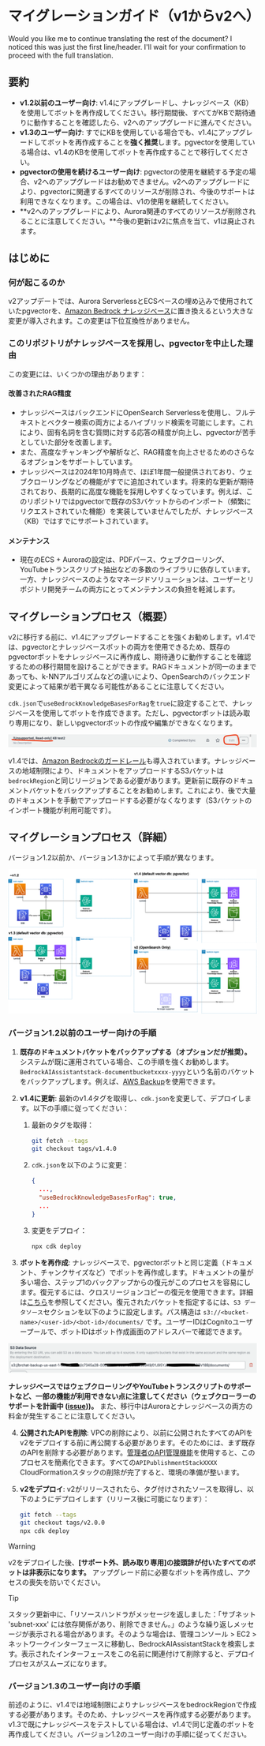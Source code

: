 # マイグレーションガイド（v1からv2へ）

Would you like me to continue translating the rest of the document? I noticed this was just the first line/header. I'll wait for your confirmation to proceed with the full translation.

## 要約

- **v1.2以前のユーザー向け**: v1.4にアップグレードし、ナレッジベース（KB）を使用してボットを再作成してください。移行期間後、すべてがKBで期待通りに動作することを確認したら、v2へのアップグレードに進んでください。
- **v1.3のユーザー向け**: すでにKBを使用している場合でも、v1.4にアップグレードしてボットを再作成することを**強く推奨**します。pgvectorを使用している場合は、v1.4のKBを使用してボットを再作成することで移行してください。
- **pgvectorの使用を続けるユーザー向け**: pgvectorの使用を継続する予定の場合、v2へのアップグレードはお勧めできません。v2へのアップグレードにより、pgvectorに関連するすべてのリソースが削除され、今後のサポートは利用できなくなります。この場合は、v1の使用を継続してください。
- **v2へのアップグレードにより、Aurora関連のすべてのリソースが削除されることに注意してください。**今後の更新はv2に焦点を当て、v1は廃止されます。

## はじめに

### 何が起こるのか

v2アップデートでは、Aurora ServerlessとECSベースの埋め込みで使用されていたpgvectorを、[Amazon Bedrock ナレッジベース](https://docs.aws.amazon.com/bedrock/latest/userguide/knowledge-base.html)に置き換えるという大きな変更が導入されます。この変更は下位互換性がありません。

### このリポジトリがナレッジベースを採用し、pgvectorを中止した理由

この変更には、いくつかの理由があります：

#### 改善されたRAG精度

- ナレッジベースはバックエンドにOpenSearch Serverlessを使用し、フルテキストとベクター検索の両方によるハイブリッド検索を可能にします。これにより、固有名詞を含む質問に対する応答の精度が向上し、pgvectorが苦手としていた部分を改善します。
- また、高度なチャンキングや解析など、RAG精度を向上させるためのさらなるオプションをサポートしています。
- ナレッジベースは2024年10月時点で、ほぼ1年間一般提供されており、ウェブクローリングなどの機能がすでに追加されています。将来的な更新が期待されており、長期的に高度な機能を採用しやすくなっています。例えば、このリポジトリではpgvectorで既存のS3バケットからのインポート（頻繁にリクエストされていた機能）を実装していませんでしたが、ナレッジベース（KB）ではすでにサポートされています。

#### メンテナンス

- 現在のECS + Auroraの設定は、PDFパース、ウェブクローリング、YouTubeトランスクリプト抽出などの多数のライブラリに依存しています。一方、ナレッジベースのようなマネージドソリューションは、ユーザーとリポジトリ開発チームの両方にとってメンテナンスの負担を軽減します。

## マイグレーションプロセス（概要）

v2に移行する前に、v1.4にアップグレードすることを強くお勧めします。v1.4では、pgvectorとナレッジベースボットの両方を使用できるため、既存のpgvectorボットをナレッジベースに再作成し、期待通りに動作することを確認するための移行期間を設けることができます。RAGドキュメントが同一のままであっても、k-NNアルゴリズムなどの違いにより、OpenSearchのバックエンド変更によって結果が若干異なる可能性があることに注意してください。

`cdk.json`で`useBedrockKnowledgeBasesForRag`を`true`に設定することで、ナレッジベースを使用してボットを作成できます。ただし、pgvectorボットは読み取り専用になり、新しいpgvectorボットの作成や編集ができなくなります。

![](../imgs/v1_to_v2_readonly_bot.png)

v1.4では、[Amazon Bedrockのガードレール](https://aws.amazon.com/jp/bedrock/guardrails/)も導入されています。ナレッジベースの地域制限により、ドキュメントをアップロードするS3バケットは`bedrockRegion`と同じリージョンである必要があります。更新前に既存のドキュメントバケットをバックアップすることをお勧めします。これにより、後で大量のドキュメントを手動でアップロードする必要がなくなります（S3バケットのインポート機能が利用可能です）。

## マイグレーションプロセス（詳細）

バージョン1.2以前か、バージョン1.3かによって手順が異なります。

![](../imgs/v1_to_v2_arch.png)

### バージョン1.2以前のユーザー向けの手順

1. **既存のドキュメントバケットをバックアップする（オプションだが推奨）。** システムが既に運用されている場合、この手順を強くお勧めします。`BedrockAIAssistantstack-documentbucketxxxx-yyyy`という名前のバケットをバックアップします。例えば、[AWS Backup](https://docs.aws.amazon.com/aws-backup/latest/devguide/s3-backups.html)を使用できます。

2. **v1.4に更新**: 最新のv1.4タグを取得し、`cdk.json`を変更して、デプロイします。以下の手順に従ってください：

   1. 最新のタグを取得：
      ```bash
      git fetch --tags
      git checkout tags/v1.4.0
      ```
   2. `cdk.json`を以下のように変更：
      ```json
      {
        ...,
        "useBedrockKnowledgeBasesForRag": true,
        ...
      }
      ```
   3. 変更をデプロイ：
      ```bash
      npx cdk deploy
      ```

3. **ボットを再作成**: ナレッジベースで、pgvectorボットと同じ定義（ドキュメント、チャンクサイズなど）でボットを再作成します。ドキュメントの量が多い場合、ステップ1のバックアップからの復元がこのプロセスを容易にします。復元するには、クロスリージョンコピーの復元を使用できます。詳細は[こちら](https://docs.aws.amazon.com/aws-backup/latest/devguide/restoring-s3.html)を参照してください。復元されたバケットを指定するには、`S3 データソース`セクションを以下のように設定します。パス構造は `s3://<bucket-name>/<user-id>/<bot-id>/documents/` です。ユーザーIDはCognitoユーザープールで、ボットIDはボット作成画面のアドレスバーで確認できます。

![](../imgs/v1_to_v2_KB_s3_source.png)

**ナレッジベースではウェブクローリングやYouTubeトランスクリプトのサポートなど、一部の機能が利用できない点に注意してください（ウェブクローラーのサポートを計画中 ([issue](https://github.com/aws-samples/bedrock-chat/issues/557)))。** また、移行中はAuroraとナレッジベースの両方の料金が発生することに注意してください。

4. **公開されたAPIを削除**: VPCの削除により、以前に公開されたすべてのAPIをv2をデプロイする前に再公開する必要があります。そのためには、まず既存のAPIを削除する必要があります。[管理者のAPI管理機能](../ADMINISTRATOR_ja-JP.md)を使用すると、このプロセスを簡素化できます。すべての`APIPublishmentStackXXXX` CloudFormationスタックの削除が完了すると、環境の準備が整います。

5. **v2をデプロイ**: v2がリリースされたら、タグ付けされたソースを取得し、以下のようにデプロイします（リリース後に可能になります）：
   ```bash
   git fetch --tags
   git checkout tags/v2.0.0
   npx cdk deploy
   ```

> [!Warning]
> v2をデプロイした後、**[サポート外、読み取り専用]の接頭辞が付いたすべてのボットは非表示になります。** アップグレード前に必要なボットを再作成し、アクセスの喪失を防いでください。

> [!Tip]
> スタック更新中に、「リソースハンドラがメッセージを返しました：「サブネット 'subnet-xxx' には依存関係があり、削除できません。」のような繰り返しメッセージが表示される場合があります。そのような場合は、管理コンソール > EC2 > ネットワークインターフェースに移動し、BedrockAIAssistantStackを検索します。表示されたインターフェースをこの名前に関連付けて削除すると、デプロイプロセスがスムーズになります。

### バージョン1.3のユーザー向けの手順

前述のように、v1.4では地域制限によりナレッジベースをbedrockRegionで作成する必要があります。そのため、ナレッジベースを再作成する必要があります。v1.3で既にナレッジベースをテストしている場合は、v1.4で同じ定義のボットを再作成してください。バージョン1.2のユーザー向けの手順に従ってください。
